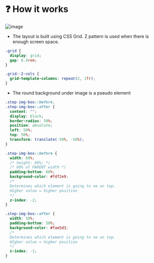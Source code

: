 # ❓ How it works

![image](https://github.com/Edveika/OmniFood.dev/assets/113787144/e36f4562-600c-4096-ae37-7e8775f133c4)

* The layout is built using CSS Grid. Z pattern is used when there is enough screen space.

```css
.grid {
  display: grid;
  gap: 6.4rem;
}

.grid--2-cols {
  grid-template-columns: repeat(2, 1fr);
}

```

* The round background under image is a pseudo element

```css
.step-img-box::before,
.step-img-box::after {
  content: "";
  display: block;
  border-radius: 50%;
  position: absolute;
  left: 50%;
  top: 50%;
  transform: translate(-50%, -50%);
}

.step-img-box::before {
  width: 60%;
  /* height: 60%; */
  /* 60% of PARENT width */
  padding-bottom: 60%;
  background-color: #fdf2e9;
  /* 
  Determines which element is going to ne on top.
  HIgher value = higher position
  */
  z-index: -2;
}

.step-img-box::after {
  width: 50%;
  padding-bottom: 50%;
  background-color: #fae5d3;
  /* 
  Determines which element is going to ne on top.
  HIgher value = higher position
  */
  z-index: -1;
}
```
